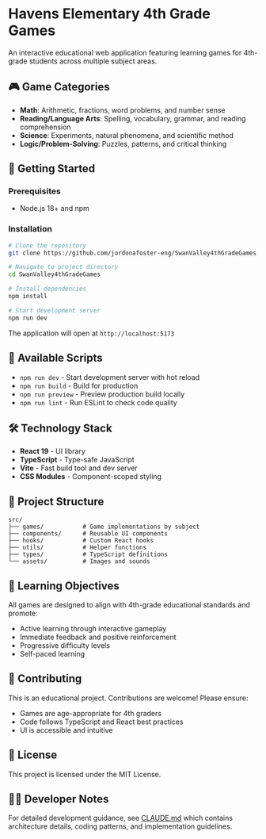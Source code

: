 # Havens Elementary 4th Grade Games

An interactive educational web application featuring learning games for 4th-grade students across multiple subject areas.

## 🎮 Game Categories

- **Math**: Arithmetic, fractions, word problems, and number sense
- **Reading/Language Arts**: Spelling, vocabulary, grammar, and reading comprehension
- **Science**: Experiments, natural phenomena, and scientific method
- **Logic/Problem-Solving**: Puzzles, patterns, and critical thinking

## 🚀 Getting Started

### Prerequisites

- Node.js 18+ and npm

### Installation

```bash
# Clone the repository
git clone https://github.com/jordonafoster-eng/SwanValley4thGradeGames.git

# Navigate to project directory
cd SwanValley4thGradeGames

# Install dependencies
npm install

# Start development server
npm run dev
```

The application will open at `http://localhost:5173`

## 📝 Available Scripts

- `npm run dev` - Start development server with hot reload
- `npm run build` - Build for production
- `npm run preview` - Preview production build locally
- `npm run lint` - Run ESLint to check code quality

## 🛠️ Technology Stack

- **React 19** - UI library
- **TypeScript** - Type-safe JavaScript
- **Vite** - Fast build tool and dev server
- **CSS Modules** - Component-scoped styling

## 📁 Project Structure

```
src/
├── games/           # Game implementations by subject
├── components/      # Reusable UI components
├── hooks/           # Custom React hooks
├── utils/           # Helper functions
├── types/           # TypeScript definitions
└── assets/          # Images and sounds
```

## 🎯 Learning Objectives

All games are designed to align with 4th-grade educational standards and promote:
- Active learning through interactive gameplay
- Immediate feedback and positive reinforcement
- Progressive difficulty levels
- Self-paced learning

## 🤝 Contributing

This is an educational project. Contributions are welcome! Please ensure:
- Games are age-appropriate for 4th graders
- Code follows TypeScript and React best practices
- UI is accessible and intuitive

## 📄 License

This project is licensed under the MIT License.

## 👨‍💻 Developer Notes

For detailed development guidance, see [CLAUDE.md](./CLAUDE.md) which contains architecture details, coding patterns, and implementation guidelines.
